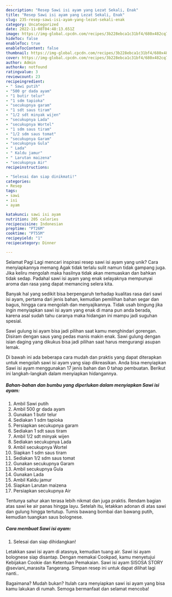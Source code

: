 ```yaml
---
description: "Resep Sawi isi ayam yang Lezat Sekali, Enak"
title: "Resep Sawi isi ayam yang Lezat Sekali, Enak"
slug: 235-resep-sawi-isi-ayam-yang-lezat-sekali-enak
category: Uncategorized
date: 2022-11-08T04:48:13.651Z
image: https://img-global.cpcdn.com/recipes/3b228ebca1c31bf4/680x482cq70/sawi-isi-ayam-foto-resep-utama.jpg
hideToc: false
enableToc: true
enableTocContent: false
thumbnail: https://img-global.cpcdn.com/recipes/3b228ebca1c31bf4/680x482cq70/sawi-isi-ayam-foto-resep-utama.jpg
cover: https://img-global.cpcdn.com/recipes/3b228ebca1c31bf4/680x482cq70/sawi-isi-ayam-foto-resep-utama.jpg
author: Admin
authorAv: notfound
ratingvalue: 3
reviewcount: 23
recipeingredient:
- " Sawi putih"
- "500 gr dada ayam"
- "1 butir telur"
- "1 sdm tapioka"
- "secukupnya garam"
- "1 sdt saus tiram"
- "1/2 sdt minyak wijen"
- "secukupnya Lada"
- "secukupnya Wortel"
- "1 sdm saus tiram"
- "1/2 sdm saus tomat"
- "secukupnya Garam"
- "secukupnya Gula"
- " Lada"
- " Kaldu jamur"
- " Larutan maizena"
- "secukupnya Air"
recipeinstructions:

- "Selesai dan siap dinikmati!"
categories:
- Resep
tags:
- sawi
- isi
- ayam

katakunci: sawi isi ayam 
nutrition: 205 calories
recipecuisine: Indonesian
preptime: "PT26M"
cooktime: "PT55M"
recipeyield: "1"
recipecategory: Dinner

---
```



Selamat Pagi Lagi mencari inspirasi resep sawi isi ayam yang unik? Cara menyiapkannya memang Agak tidak terlalu sulit namun tidak gampang juga. Jika keliru mengolah maka hasilnya tidak akan memuaskan dan bahkan tidak sedap. Padahal sawi isi ayam yang enak selayaknya mempunyai aroma dan rasa yang dapat memancing selera kita.


Banyak hal yang sedikit bisa berpengaruh terhadap kualitas rasa dari sawi isi ayam, pertama dari jenis bahan, kemudian pemilihan bahan segar dan bagus, hingga cara mengolah dan menyajikannya. Tidak usah bingung jika ingin menyiapkan sawi isi ayam yang enak di mana pun anda berada, karena asal sudah tahu caranya maka hidangan ini mampu jadi suguhan spesial.

Sawi gulung isi ayam bisa jadi pilihan saat kamu menghindari gorengan. Disiram dengan saus yang pedas manis makin enak. Sawi gulung dengan isian daging yang dikukus bisa jadi pilihan saat harus mengurangi asupan lemak.


Di bawah ini ada beberapa cara mudah dan praktis yang dapat diterapkan untuk mengolah sawi isi ayam yang siap dikreasikan. Anda bisa menyiapkan Sawi isi ayam menggunakan 17 jenis bahan dan 0 tahap pembuatan. Berikut ini langkah-langkah dalam menyiapkan hidangannya.

<!--inarticleads1-->

##### Bahan-bahan dan bumbu yang diperlukan dalam menyiapkan Sawi isi ayam:

1. Ambil  Sawi putih
1. Ambil 500 gr dada ayam
1. Gunakan 1 butir telur
1. Sediakan 1 sdm tapioka
1. Persiapkan secukupnya garam
1. Sediakan 1 sdt saus tiram
1. Ambil 1/2 sdt minyak wijen
1. Sediakan secukupnya Lada
1. Ambil secukupnya Wortel
1. Siapkan 1 sdm saus tiram
1. Sediakan 1/2 sdm saus tomat
1. Gunakan secukupnya Garam
1. Ambil secukupnya Gula
1. Gunakan  Lada
1. Ambil  Kaldu jamur
1. Siapkan  Larutan maizena
1. Persiapkan secukupnya Air


Tentunya sahur akan terasa lebih nikmat dan juga praktis. Rendam bagian atas sawi ke air panas hingga layu. Setelah itu, letakkan adonan di atas sawi dan gulung hingga tertutup. Tumis bawang bombai dan bawang putih, kemudian tuangkan saus bolognese. 

<!--inarticleads2-->

##### Cara membuat Sawi isi ayam:


1. Selesai dan siap dihidangkan!

Letakkan sawi isi ayam di atasnya, kemudian tuang air. Sawi isi ayam bolognese siap disantap. Dengan memakai Cookpad, kamu menyetujui Kebijakan Cookie dan Ketentuan Pemakaian. Sawi isi ayam SISOSA STORY @seviani_marasita Tangerang. Simpan resep ini untuk dapat dilihat lagi nanti.. 

Bagaimana? Mudah bukan? Itulah cara menyiapkan sawi isi ayam yang bisa kamu lakukan di rumah. Semoga bermanfaat dan selamat mencoba!
